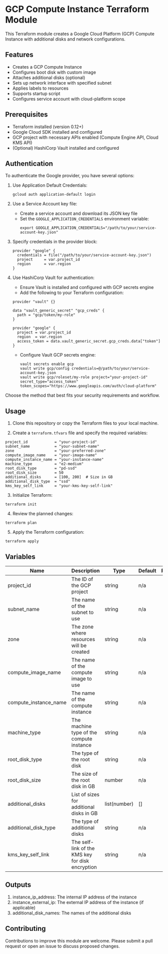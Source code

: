# GCP Compute Instance Terraform Module

This Terraform module creates a Google Cloud Platform (GCP) Compute Instance with additional disks and network configurations.

## Features

- Creates a GCP Compute Instance
- Configures boot disk with custom image
- Attaches additional disks (optional)
- Sets up network interface with specified subnet
- Applies labels to resources
- Supports startup script
- Configures service account with cloud-platform scope

## Prerequisites

- Terraform installed (version 0.12+)
- Google Cloud SDK installed and configured
- GCP project with necessary APIs enabled (Compute Engine API, Cloud KMS API)
- (Optional) HashiCorp Vault installed and configured

## Authentication

To authenticate the Google provider, you have several options:

1. Use Application Default Credentials:
   ```
   gcloud auth application-default login
   ```

2. Use a Service Account key file:
   - Create a service account and download its JSON key file
   - Set the `GOOGLE_APPLICATION_CREDENTIALS` environment variable:
     ```
     export GOOGLE_APPLICATION_CREDENTIALS="/path/to/your/service-account-key.json"
     ```

3. Specify credentials in the provider block:
   ```hcl
   provider "google" {
     credentials = file("/path/to/your/service-account-key.json")
     project     = var.project_id
     region      = var.region
   }
   ```

4. Use HashiCorp Vault for authentication:
   - Ensure Vault is installed and configured with GCP secrets engine
   - Add the following to your Terraform configuration:

   ```hcl
   provider "vault" {}

   data "vault_generic_secret" "gcp_creds" {
     path = "gcp/token/my-role"
   }

   provider "google" {
     project = var.project_id
     region  = var.region
     access_token = data.vault_generic_secret.gcp_creds.data["token"]
   }
   ```

   - Configure Vault GCP secrets engine:
     ```
     vault secrets enable gcp
     vault write gcp/config credentials=@/path/to/your/service-account-key.json
     vault write gcp/roleset/my-role project="your-project-id" secret_type="access_token" token_scopes="https://www.googleapis.com/auth/cloud-platform"
     ```

Choose the method that best fits your security requirements and workflow.

## Usage

1. Clone this repository or copy the Terraform files to your local machine.

2. Create a `terraform.tfvars` file and specify the required variables:

```hcl
project_id            = "your-project-id"
subnet_name           = "your-subnet-name"
zone                  = "your-preferred-zone"
compute_image_name    = "your-image-name"
compute_instance_name = "your-instance-name"
machine_type          = "e2-medium"
root_disk_type        = "pd-ssd"
root_disk_size        = 50
additional_disks      = [100, 200]  # Size in GB
additional_disk_type  = "ssd"
kms_key_self_link     = "your-kms-key-self-link"
```

3. Initialize Terraform:

```
terraform init
```

4. Review the planned changes:

```
terraform plan
```

5. Apply the Terraform configuration:

```
terraform apply
```

## Variables

| Name | Description | Type | Default | Required |
|------|-------------|------|---------|:--------:|
| project_id | The ID of the GCP project | string | n/a | yes |
| subnet_name | The name of the subnet to use | string | n/a | yes |
| zone | The zone where resources will be created | string | n/a | yes |
| compute_image_name | The name of the compute image to use | string | n/a | yes |
| compute_instance_name | The name of the compute instance | string | n/a | yes |
| machine_type | The machine type of the compute instance | string | n/a | yes |
| root_disk_type | The type of the root disk | string | n/a | yes |
| root_disk_size | The size of the root disk in GB | number | n/a | yes |
| additional_disks | List of sizes for additional disks in GB | list(number) | [] | no |
| additional_disk_type | The type of additional disks | string | n/a | yes |
| kms_key_self_link | The self-link of the KMS key for disk encryption | string | n/a | yes |

## Outputs

1. instance_ip_address: The internal IP address of the instance
2. instance_external_ip: The external IP address of the instance (if applicable)
3. additional_disk_names: The names of the additional disks

## Contributing

Contributions to improve this module are welcome. Please submit a pull request or open an issue to discuss proposed changes.